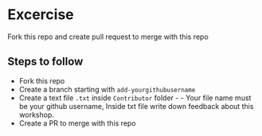 # Excercise

Fork this repo and create pull request to merge with this repo

## Steps to follow

- Fork this repo
- Create a branch starting with `add-yourgithubusername`
- Create a text file `.txt` inside `Contributor` folder - - Your file name must be your github username, Inside txt file write down feedback about this workshop.
- Create a PR to merge with this repo